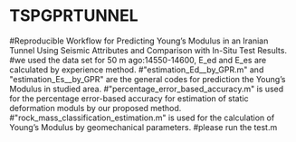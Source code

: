# TSPGPRTUNNEL
#Reproducible Workflow for Predicting Young’s Modulus in an Iranian Tunnel Using Seismic Attributes and Comparison with In-Situ Test Results. 
#we used the data set for 50 m ago:14550-14600, E_ed and E_es are calculated by experience method.
#"estimation_Ed__by_GPR.m" and "estimation_Es__by_GPR" are the general codes for prediction the Young’s Modulus in studied area. 
#"percentage_error_based_accuracy.m" is used for the percentage error-based accuracy for estimation of static deformation moduls by our proposed method.
#"rock_mass_classification_estimation.m" is used for the calculation of Young’s Modulus by geomechanical parameters.
#please run the test.m

